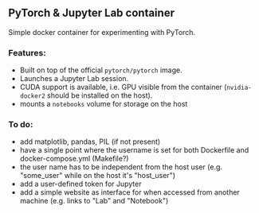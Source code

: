 ## PyTorch & Jupyter Lab container

Simple docker container for experimenting with PyTorch. 

### Features: 

- Built on top of the official `pytorch/pytorch` image. 
- Launches a Jupyter Lab session. 
- CUDA support is available, i.e. GPU visible from the container (`nvidia-docker2` should be installed on the host).
- mounts a `notebooks` volume for storage on the host

### To do: 
- add matplotlib, pandas, PIL (if not present)
- have a single point where the username is set for both Dockerfile and docker-compose.yml (Makefile?)
- the user name has to be independent from the host user (e.g. "some_user" while on the host it's "host_user")
- add a user-defined token for Jupyter
- add a simple website as interface for when accessed from another machine (e.g. links to "Lab" and "Notebook")

